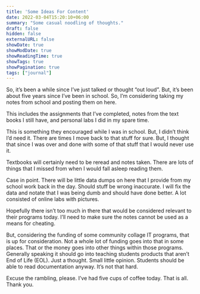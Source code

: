 ```yaml
---
title: 'Some Ideas For Content'
date: 2022-03-04T15:20:10+06:00
summary: "Some casual noodling of thoughts."
draft: false
hidden: false
externalURL: false
showDate: true
showModDate: true
showReadingTime: true
showTags: true
showPagination: true
tags: ["journal"]
---
```


So, it’s been a while since I’ve just talked or thought “out loud”. But, it’s been about five years since I’ve been in school. So, I’m considering taking my notes from school and posting them on here.

This includes the assignments that I’ve completed, notes from the text books I still have, and personal labs I did in my spare time.

This is something they encouraged while I was in school. But, I didn’t think I’d need it. There are times I move back to that stuff for sure. But, I thought that since I was over and done with some of that stuff that I would never use it.

Textbooks will certainly need to be reread and notes taken. There are lots of things that I missed from when I would fall asleep reading them.

Case in point. There will be little data dumps on here that I provide from my school work back in the day. Should stuff be wrong inaccurate. I will fix the data and notate that I was being dumb and should have done better. A lot consisted of online labs with pictures.

Hopefully there isn’t too much in there that would be considered relevant to their programs today. I’ll need to make sure the notes cannot be used as a means for cheating.

But, considering the funding of some community collage IT programs, that is up for consideration. Not a whole lot of funding goes into that in some places. That or the money goes into other things within those programs. Generally speaking it should go into teaching students products that aren’t End of Life (EOL). Just a thought. Small little opinion. Students should be able to read documentation anyway. It’s not that hard.

Excuse the rambling, please. I’ve had five cups of coffee today. That is all. Thank you.